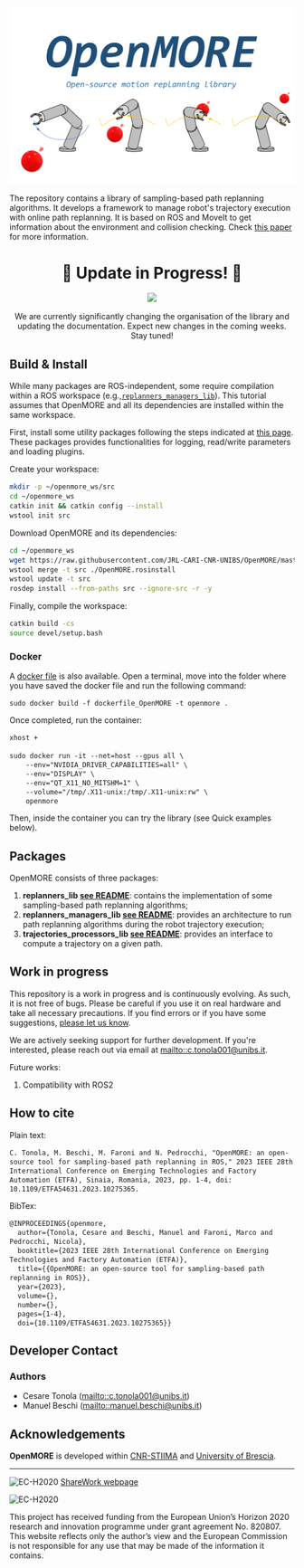 ![](Documentation/logo_blue.png?raw=true)

The repository contains a library of sampling-based path replanning algorithms. It develops a framework to manage robot's trajectory execution with online path replanning. It is based on ROS and MoveIt to get information about the environment and collision checking. Check [this paper](https://ieeexplore.ieee.org/abstract/document/10275365) for more information.

<h1 align="center">🚧 Update in Progress! 🚧</h1>
<p align="center">
  <img src="https://img.shields.io/badge/Status-Updating-blue?style=for-the-badge&logo=github">
</p>
<p align="center">
    We are currently significantly changing the organisation of the library and updating the documentation. Expect new changes in the coming weeks. Stay tuned!
</p>


## Build & Install
While many packages are ROS-independent, some require compilation within a ROS workspace (e.g.,[`replanners_managers_lib`](https://github.com/JRL-CARI-CNR-UNIBS/replanners_managers_lib)). This tutorial assumes that OpenMORE and all its dependencies are installed within the same workspace.

First, install some utility packages following the steps indicated at [this page](https://github.com/JRL-CARI-CNR-UNIBS/cnr_common). These packages provides functionalities for logging, read/write parameters and loading plugins.

Create your workspace:
```bash
mkdir -p ~/openmore_ws/src
cd ~/openmore_ws
catkin init && catkin config --install
wstool init src
```
Download OpenMORE and its dependencies:
```bash
cd ~/openmore_ws
wget https://raw.githubusercontent.com/JRL-CARI-CNR-UNIBS/OpenMORE/master/OpenMORE.rosinstall
wstool merge -t src ./OpenMORE.rosinstall
wstool update -t src
rosdep install --from-paths src --ignore-src -r -y
```
Finally, compile the workspace:
```bash
catkin build -cs
source devel/setup.bash
```
### Docker
A [docker file](https://github.com/JRL-CARI-CNR-UNIBS/OpenMORE/blob/master/dockerfile_OpenMORE) is also available. Open a terminal, move into the folder where you have saved the docker file and run the following command:
```
sudo docker build -f dockerfile_OpenMORE -t openmore .
```
Once completed, run the container:
```
xhost + 

sudo docker run -it --net=host --gpus all \
    --env="NVIDIA_DRIVER_CAPABILITIES=all" \
    --env="DISPLAY" \
    --env="QT_X11_NO_MITSHM=1" \
    --volume="/tmp/.X11-unix:/tmp/.X11-unix:rw" \
    openmore
```
Then, inside the container you can try the library (see Quick examples below).

<!-- ## Quick examples
If you want to take a look at how the library works, you can run these two quick examples in which the robot follows a trajectory and replans it when a random object obstructs its path. The simulation is repeated with different replanning algorithms, with different performance in the two following scenarios.

To use a Cartesian point robot, launch:
```
roslaunch replanners_lib quick_example_3d.launch
```
To use a 6 dof anthropomorphic robot, launch:
```
roslaunch replanners_lib quick_example_6d.launch
```
Note: when launching the examples you may get errors due to the lack of some libraries (e.g. trac-ik). They aren't needed for these examples, but you can install them with the following commands
```
sudo apt install ros-$ROS_DISTRO-trac-ik-kinematics-plugin ros-$ROS_DISTRO-chomp-motion-planner ros-$ROS_DISTRO-moveit-planners-chomp \ros-$ROS_DISTRO-pilz-industrial-motion-planner
``` -->

## Packages
OpenMORE consists of three packages:
 1. **replanners_lib [see README](https://github.com/JRL-CARI-CNR-UNIBS/replanners_lib)**: contains the implementation of some sampling-based path replanning algorithms;
 2. **replanners_managers_lib [see README](https://github.com/JRL-CARI-CNR-UNIBS/replanners_managers_lib)**: provides an architecture to run path replanning algorithms during the robot trajectory execution;
 3. **trajectories_processors_lib [see README](https://github.com/JRL-CARI-CNR-UNIBS/trajectories_processors_lib)**: provides an interface to compute a trajectory on a given path.

<!-- ### **replanners_benchmark [see README](https://github.com/JRL-CARI-CNR-UNIBS/OpenMORE/blob/master/replanners_benchmark)**
It contains a node to benchmark the available replanners and useful *launch* files. You can configure your benchmark or add new tests.

### **replanners_cells [see README](https://github.com/JRL-CARI-CNR-UNIBS/OpenMORE/blob/master/replanners_cells)**
It contains the urdf and *moveit_config* packages of the environments used for benchmarking. You can add your scenario. -->

## Work in progress
This repository is a work in progress and is continuously evolving. As such, it is not free of bugs. Please be careful if you use it on real hardware and take all necessary precautions.
If you find errors or if you have some suggestions, [please let us know](https://github.com/JRL-CARI-CNR-UNIBS/OpenMORE/issues).

We are actively seeking support for further development. If you're interested, please reach out via email at <mailto::c.tonola001@unibs.it>.

Future works:
1. Compatibility with ROS2

## How to cite
Plain text:
```
C. Tonola, M. Beschi, M. Faroni and N. Pedrocchi, "OpenMORE: an open-source tool for sampling-based path replanning in ROS," 2023 IEEE 28th International Conference on Emerging Technologies and Factory Automation (ETFA), Sinaia, Romania, 2023, pp. 1-4, doi: 10.1109/ETFA54631.2023.10275365.
```

BibTex:
```
@INPROCEEDINGS{openmore,
  author={Tonola, Cesare and Beschi, Manuel and Faroni, Marco and Pedrocchi, Nicola},
  booktitle={2023 IEEE 28th International Conference on Emerging Technologies and Factory Automation (ETFA)}, 
  title={{OpenMORE: an open-source tool for sampling-based path replanning in ROS}}, 
  year={2023},
  volume={},
  number={},
  pages={1-4},
  doi={10.1109/ETFA54631.2023.10275365}} 
```

## Developer Contact
### **Authors**
- Cesare Tonola (<mailto::c.tonola001@unibs.it>)
- Manuel Beschi (<mailto::manuel.beschi@unibs.it>)

## Acknowledgements
**OpenMORE** is developed within [CNR-STIIMA](http://www.stiima.cnr.it/) and [University of Brescia](https://www.unibs.it/en).

***

![EC-H2020](Documentation/Sharework.png) [ShareWork webpage](https://sharework-project.eu/)

![EC-H2020](Documentation/flag_yellow.jpg)

This project has received funding from the European Union’s Horizon 2020 research and innovation programme under grant agreement No. 820807.
This website reflects only the author’s view and the European Commission is not responsible for any use that may be made of the information it contains.

